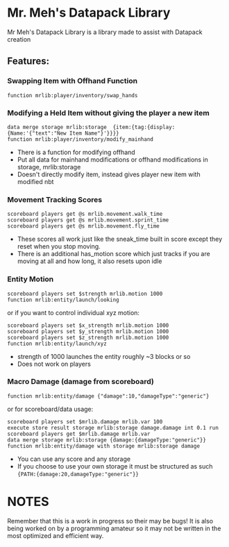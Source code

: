 # Mr. Meh's Datapack Library
Mr Meh's Datapack Library is a library made to assist with Datapack creation

## Features:
### Swapping Item with Offhand Function
```mcfunction
function mrlib:player/inventory/swap_hands
```

### Modifying a Held Item without giving the player a new item
```mcfunction
data merge storage mrlib:storage  {item:{tag:{display:{Name:'{"text":"New Item Name"}'}}}}
function mrlib:player/inventory/modify_mainhand
```
* There is a function for modifying offhand
* Put all data for mainhand modifications or offhand modifications in storage, mrlib:storage
* Doesn't directly modify item, instead gives player new item with modified nbt

### Movement Tracking Scores
```mcfunction
scoreboard players get @s mrlib.movement.walk_time
scoreboard players get @s mrlib.movement.sprint_time
scoreboard players get @s mrlib.movement.fly_time
```
* These scores all work just like the sneak_time built in score except they reset when you stop moving.
* There is an additional has_motion score which just tracks if you are moving at all and how long, it also resets upon idle

### Entity Motion
```mcfunction
scoreboard players set $strength mrlib.motion 1000
function mrlib:entity/launch/looking
```
or if you want to control individual xyz motion:
```mcfunction
scoreboard players set $x_strength mrlib.motion 1000
scoreboard players set $y_strength mrlib.motion 1000
scoreboard players set $z_strength mrlib.motion 1000
function mrlib:entity/launch/xyz
```
* strength of 1000 launches the entity roughly ~3 blocks or so
* Does not work on players
### Macro Damage (damage from scoreboard)
```mcfunction
function mrlib:entity/damage {"damage":10,"damageType":"generic"}
```
or for scoreboard/data usage:
```mcfunction
scoreboard players set $mrlib.damage mrlib.var 100
execute store result storage mrlib:storage damage.damage int 0.1 run scoreboard players get $mrlib.damage mrlib.var
data merge storage mrlib:storage {damage:{damageType:"generic"}}
function mrlib:entity/damage with storage mrlib:storage damage
```
* You can use any score and any storage
* If you choose to use your own storage it must be structured as such `{PATH:{damage:20,damageType:"generic"}}`

# NOTES
Remember that this is a work in progress so their may be bugs!
It is also being worked on by a programming amateur so it may not be written in the most optimized and efficient way.
